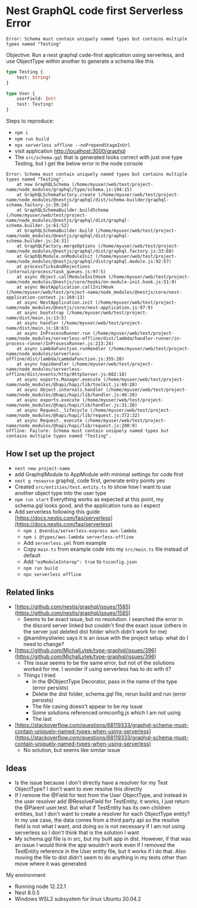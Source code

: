 # Nest GraphQL code first Serverless Error
`Error: Schema must contain uniquely named types but contains multiple types named "Testing"`

Objective: Run a nest graphql code-first application using serverless, and use ObjectType within another to generate a schema like this
```graphql
type Testing {
    test: String!
}

type User {
    userField: Int!
    test: Testing!
}
```

Steps to reproduce:

* `npm i`
* `npm run build`
* `npx serverless offline --noPrependStageInUrl`
* visit application [http://localhost:3000/graphql](http://localhost:3000/graphql)
* The `src/schema.gql` that is generated looks correct with just one type Testing, but I get the below error in the node console

```
Error: Schema must contain uniquely named types but contains multiple types named "Testing".
    at new GraphQLSchema (/home/myuser/web/test/project-name/node_modules/graphql/type/schema.js:194:15)
    at GraphQLSchemaFactory.create (/home/myuser/web/test/project-name/node_modules/@nestjs/graphql/dist/schema-builder/graphql-schema.factory.js:39:24)
    at GraphQLSchemaBuilder.buildSchema (/home/myuser/web/test/project-name/node_modules/@nestjs/graphql/dist/graphql-schema.builder.js:61:52)
    at GraphQLSchemaBuilder.build (/home/myuser/web/test/project-name/node_modules/@nestjs/graphql/dist/graphql-schema.builder.js:24:31)
    at GraphQLFactory.mergeOptions (/home/myuser/web/test/project-name/node_modules/@nestjs/graphql/dist/graphql.factory.js:33:69)
    at GraphQLModule.onModuleInit (/home/myuser/web/test/project-name/node_modules/@nestjs/graphql/dist/graphql.module.js:92:57)
    at processTicksAndRejections (internal/process/task_queues.js:97:5)
    at async Object.callModuleInitHook (/home/myuser/web/test/project-name/node_modules/@nestjs/core/hooks/on-module-init.hook.js:51:9)
    at async NestApplication.callInitHook (/home/myuser/web/test/project-name/node_modules/@nestjs/core/nest-application-context.js:169:13)
    at async NestApplication.init (/home/myuser/web/test/project-name/node_modules/@nestjs/core/nest-application.js:97:9)
    at async bootstrap (/home/myuser/web/test/project-name/dist/main.js:13:5)
    at async handler (/home/myuser/web/test/project-name/dist/main.js:18:63)
    at async InProcessRunner.run (/home/myuser/web/test/project-name/node_modules/serverless-offline/dist/lambda/handler-runner/in-process-runner/InProcessRunner.js:213:24)
    at async LambdaFunction.runHandler (/home/myuser/web/test/project-name/node_modules/serverless-offline/dist/lambda/LambdaFunction.js:355:20)
    at async hapiHandler (/home/myuser/web/test/project-name/node_modules/serverless-offline/dist/events/http/HttpServer.js:602:18)
    at async exports.Manager.execute (/home/myuser/web/test/project-name/node_modules/@hapi/hapi/lib/toolkit.js:60:28)
    at async Object.internals.handler (/home/myuser/web/test/project-name/node_modules/@hapi/hapi/lib/handler.js:46:20)
    at async exports.execute (/home/myuser/web/test/project-name/node_modules/@hapi/hapi/lib/handler.js:31:20)
    at async Request._lifecycle (/home/myuser/web/test/project-name/node_modules/@hapi/hapi/lib/request.js:372:32)
    at async Request._execute (/home/myuser/web/test/project-name/node_modules/@hapi/hapi/lib/request.js:280:9)
offline: Failure: Schema must contain uniquely named types but contains multiple types named "Testing".
```


## How I set up the project
* `nest new project-name`
* add GraphqlModule to AppModule with minimal settings for code first
* `nest g resource` graphql, code first, generate entry points yes
* Created `src/entities/test.entity.ts` to show how I want to use another object type into the user type
* `npm run start` Everything works as expected at this point, my schema.gql looks good, and the application runs as I expect
* Add serverless following this guide [https://docs.nestjs.com/faq/serverless](https://docs.nestjs.com/faq/serverless)
    * `npm i @vendia/serverless-express aws-lambda`
    * `npm i @types/aws-lambda serverless-offline`
    * Add `serverless.yml` from example
    * Copy `main.ts` from example code into my `src/main.ts` file instead of default
    * Add `"esModuleInterop": true` to `tsconfig.json`
    * `npm run build`
    * `npx serverless offline`
    
    

## Related links
* [https://github.com/nestjs/graphql/issues/1585](https://github.com/nestjs/graphql/issues/1585)
    * Seems to be exact issue, but no resolution. I searched the error in the discord server linked but couldn't find the exact issue (others in the server just deleted dist folder which didn't work for me)
    * @kamilmysliwiec says it is an issue with the project setup. what do I need to change?
* [https://github.com/MichalLytek/type-graphql/issues/396](https://github.com/MichalLytek/type-graphql/issues/396)
    * This issue seems to be the same error, but not of the solutions worked for me. I wonder if using serverless has to do with it?
    * Things I tried
        * In the @ObjectType Decorator, pass in the name of the type (error persists)
        * Delete the dist folder, schema.gql file, rerun build and run (error persists)
        * The file casing doesn't appear to be my issue
        * Some solutions referenced ormconfig.js which I am not using
        * The last 
* [https://stackoverflow.com/questions/68119333/graphql-schema-must-contain-uniquely-named-types-when-using-serverless](https://stackoverflow.com/questions/68119333/graphql-schema-must-contain-uniquely-named-types-when-using-serverless)
    * No solution, but seems like similar issue
    

## Ideas
* Is the issue because I don't directly have a resolver for my Test ObjectType? I don't want to ever resolve this directly
* If I remove the @Field for test from the User ObjectType, and instead in the user resolver add @ResolveField for TestEntity, it works, I just return the @Parent user.test. But what if TestEntity has its own children entities, but I don't want to create a resolver for each ObjectType entity? In my use case, the data comes from a third party api so the resolve field is not what I want, and doing so is not necessary if I am not using serverless so I don't think that is the solution I want
* My schema.gql file is in src, but my built app in dist. However, if that was an issue I would think the app wouldn't work even if I removed the TestEntity reference in the User entity file, but it works if I do that. Also moving the file to dist didn't seem to do anything in my tests other than move where it was generated

My environment
* Running node 12.22.1
* Nest 8.0.5
* Windows WSL2 subsystem for linux Ubuntu 20.04.2
